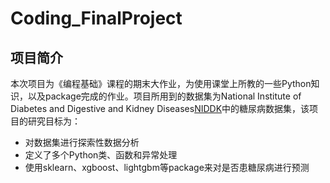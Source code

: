 # Coding_FinalProject
## 项目简介
本次项目为《编程基础》课程的期末大作业，为使用课堂上所教的一些Python知识，以及package完成的作业。项目所用到的数据集为National Institute of Diabetes and Digestive and Kidney Diseases[NIDDK](https://www.niddk.nih.gov/)中的糖尿病数据集，该项目的研究目标为：
* 对数据集进行探索性数据分析
* 定义了多个Python类、函数和异常处理
* 使用sklearn、xgboost、lightgbm等package来对是否患糖尿病进行预测

